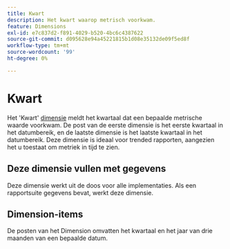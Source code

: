 ```yaml
---
title: Kwart
description: Het kwart waarop metrisch voorkwam.
feature: Dimensions
exl-id: e7c837d2-f891-4029-b520-4bc6c4387622
source-git-commit: d095628e94a45221815b1d08e35132de09f5ed8f
workflow-type: tm+mt
source-wordcount: '99'
ht-degree: 0%

---
```


# Kwart

Het &#39;Kwart&#39; [dimensie](overview.md) meldt het kwartaal dat een bepaalde metrische waarde voorkwam. De post van de eerste dimensie is het eerste kwartaal in het datumbereik, en de laatste dimensie is het laatste kwartaal in het datumbereik. Deze dimensie is ideaal voor trended rapporten, aangezien het u toestaat om metriek in tijd te zien.

## Deze dimensie vullen met gegevens

Deze dimensie werkt uit de doos voor alle implementaties. Als een rapportsuite gegevens bevat, werkt deze dimensie.

## Dimension-items

De posten van het Dimension omvatten het kwartaal en het jaar van drie maanden van een bepaalde datum.
